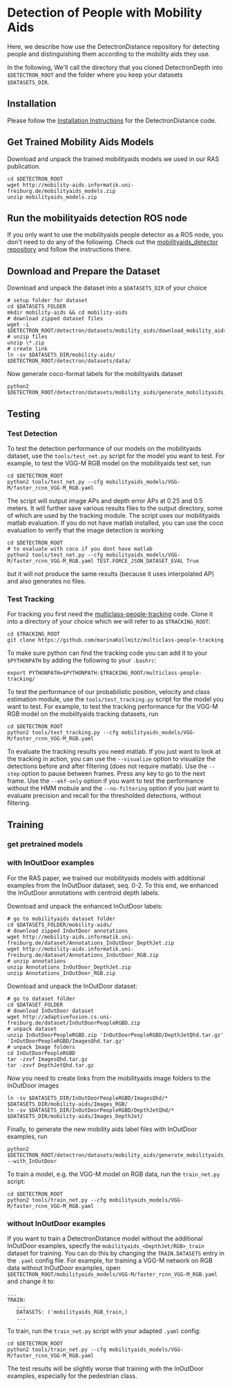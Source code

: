 # Detection of People with Mobility Aids

Here, we describe how use the DetectronDistance repository for detecting people and distinguishing them according to the mobility aids they use.

In the following, We'll call the directory that you cloned DetectronDepth into `$DETECTRON_ROOT` and the folder where you keep your datasets `$DATASETS_DIR`. 

## Installation

Please follow the [Installation Instructions](INSTALL_DETECTRONDISTANCE.md) for the DetectronDistance code.

## Get Trained Mobility Aids Models

Download and unpack the trained mobilityaids models we used in our RAS publication.

```
cd $DETECTRON_ROOT
wget http://mobility-aids.informatik.uni-freiburg.de/mobilityaids_models.zip
unzip mobilityaids_models.zip
```

## Run the mobilityaids detection ROS node

If you only want to use the mobilityaids people detector as a ROS node, you don't need to do any of the following. Check out the [mobilityaids_detector repository](https://github.com/marinaKollmitz/mobilityaids_detector) and follow the instructions there.

## Download and Prepare the Dataset

Download and unpack the dataset into a `$DATASETS_DIR` of your choice
```
# setup folder for dataset
cd $DATASETS_FOLDER
mkdir mobility-aids && cd mobility-aids
# download zipped dataset files
wget -i $DETECTRON_ROOT/detectron/datasets/mobility_aids/download_mobility_aids.txt
# unzip files
unzip \*.zip
# create link
ln -sv $DATASETS_DIR/mobility-aids/ $DETECTRON_ROOT/detectron/datasets/data/
```

Now generate coco-format labels for the mobilityaids dataset
```
python2 $DETECTRON_ROOT/detectron/datasets/mobility_aids/generate_mobilityaids_coco_labels.py
```

## Testing

### Test Detection

To test the detection performance of our models on the mobilityaids dataset, use the `tools/test_net.py` script for the model you want to test. For example, to test the VGG-M RGB model on the mobilityaids test set, run 
```
cd $DETECTRON_ROOT 
python2 tools/test_net.py --cfg mobilityaids_models/VGG-M/faster_rcnn_VGG-M_RGB.yaml
```
The script will output image APs and depth error APs at 0.25 and 0.5 meters. It will further save various results files to the output directory, some of which are used by the tracking module. The script uses our mobilityaids matlab evaluation. If you do not have matlab installed, you can use the coco evaluation to verify that the image detection is working
```
cd $DETECTRON_ROOT 
# to evaluate with coco if you dont have matlab
python2 tools/test_net.py --cfg mobilityaids_models/VGG-M/faster_rcnn_VGG-M_RGB.yaml TEST.FORCE_JSON_DATASET_EVAL True
```
but it will not produce the same results (because it uses interpolated AP) and also generates no files.

### Test Tracking

For tracking you first need the [multiclass-people-tracking](https://github.com/marinaKollmitz/multiclass-people-tracking) code. Clone it into a directory of your choice which we will refer to as `$TRACKING_ROOT`:
```
cd $TRACKING_ROOT
git clone https://github.com/marinaKollmitz/multiclass-people-tracking
```
To make sure python can find the tracking code you can add it to your `$PYTHONPATH` by adding the following to your `.bashrc`:
```
export PYTHONPATH=$PYTHONPATH:$TRACKING_ROOT/multiclass-people-tracking/
```
To test the performance of our probabilistic position, velocity and class estimation module, use the `tools/test_tracking.py` script for the model you want to test. For example, to test the tracking performance for the VGG-M RGB model on the mobilityaids tracking datasets, run
```
cd $DETECTRON_ROOT 
python2 tools/test_tracking.py --cfg mobilityaids_models/VGG-M/faster_rcnn_VGG-M_RGB.yaml
```
To evaluate the tracking results you need matlab. If you just want to look at the tracking in action, you can use the `--visualize` option to visualize the detections before and after filtering (does not require matlab). Use the `--step` option to pause between frames. Press any key to go to the next frame. Use the `--ekf-only` option if you want to test the performance without the HMM mobule and the `--no-filtering` option if you just want to evaluate precision and recall for the thresholded detections, without filtering.

## Training

### get pretrained models

### with InOutDoor examples
For the RAS paper, we trained our mobilityaids models with additional examples from the InOutDoor dataset, seq. 0-2. To this end, we enhanced the InOutDoor annotations with centroid depth labels. 

Download and unpack the enhanced InOutDoor labels:
```
# go to mobilityaids dataset folder
cd $DATASETS_FOLDER/mobility-aids/ 
# download zipped InOutDoor annotations
wget http://mobility-aids.informatik.uni-freiburg.de/dataset/Annotations_InOutDoor_DepthJet.zip
wget http://mobility-aids.informatik.uni-freiburg.de/dataset/Annotations_InOutDoor_RGB.zip
# unzip annotations
unzip Annotations_InOutDoor_DepthJet.zip 
unzip Annotations_InOutDoor_RGB.zip
```
Download and unpack the InOutDoor dataset:
```
# go to dataset folder
cd $DATASET_FOLDER
# download InOutDoor dataset
wget http://adaptivefusion.cs.uni-freiburg.de/dataset/InOutDoorPeopleRGBD.zip
# unpack dataset
unzip InOutDoorPeopleRGBD.zip 'InOutDoorPeopleRGBD/DepthJetQhd.tar.gz' 'InOutDoorPeopleRGBD/ImagesQhd.tar.gz'
# unpack Image folders
cd InOutDoorPeopleRGBD
tar -zxvf ImagesQhd.tar.gz 
tar -zxvf DepthJetQhd.tar.gz 
```
Now you need to create links from the mobilityaids image folders to the InOutDoor images
```
ln -sv $DATASETS_DIR/InOutDoorPeopleRGBD/ImagesQhd/* $DATASETS_DIR/mobility-aids/Images_RGB/
ln -sv $DATASETS_DIR/InOutDoorPeopleRGBD/DepthJetQhd/* $DATASETS_DIR/mobility-aids/Images_DepthJet/
```
Finally, to generate the new mobility aids label files with InOutDoor examples, run
```
python2 $DETECTRON_ROOT/detectron/datasets/mobility_aids/generate_mobilityaids_coco_labels.py --with_InOutDoor
```
To train a model, e.g. the VGG-M model on RGB data, run the `train_net.py` script:
```
cd $DETECTRON_ROOT
python2 tools/train_net.py --cfg mobilityaids_models/VGG-M/faster_rcnn_VGG-M_RGB.yaml 
```
### without InOutDoor examples

If you want to train a DetectronDistance model without the additional InOutDoor examples, specify the `mobilityaids_<DepthJet/RGB>_train` dataset for training. You can do this by changing the `TRAIN.DATASETS` entry in the `.yaml` config file. For example, for training a VGG-M network on RGB data without InOutDoor examples, open `$DETECTRON_ROOT/mobilityaids_models/VGG-M/faster_rcnn_VGG-M_RGB.yaml` and change it to:
```
...
TRAIN:
   ...
   DATASETS: ('mobilityaids_RGB_train,)
   ...
```
To train, run the `train_net.py` script with your adapted `.yaml` config:
```
cd $DETECTRON_ROOT
python2 tools/train_net.py --cfg mobilityaids_models/VGG-M/faster_rcnn_VGG-M_RGB.yaml 
```
The test results will be slightly worse that training with the InOutDoor examples, especially for the pedestrian class.
